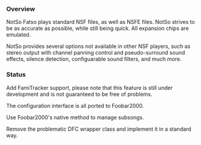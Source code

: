 ### Overview

NotSo Fatso plays standard NSF files, as well as NSFE files. NotSo strives to be as accurate as possible, while still being quick. All expansion chips are emulated.

NotSo provides several options not available in other NSF players, such as stereo output with channel panning control and pseudo-surround sound effects, silence detection, configuarable sound filters, and much more.

### Status

Add FamiTracker support, please note that this feature is still under development and is not guaranteed to be free of problems.

The configuration interface is all ported to Foobar2000.

Use Foobar2000's native method to manage subsongs.

Remove the problematic DFC wrapper class and implement it in a standard way.
